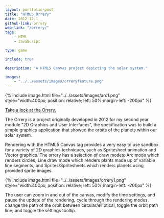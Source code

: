```yaml
---
layout: portfolio-post
title: "HTML5 Orrery"
date: 2012-12-1
github-link: orrery
web-link: "/orrery/"
tags: 
    - HTML
    - JavaScript

type: game

include: true

description: "A HTML5 Canvas project depicting the solar system."

images: 
    - "../../assets/images/orreryfeature.png"
---
```


{% include image.html file="../../assets/images/arc1.png" style="width:400px; position: relative; left: 50%;margin-left: -200px" %} 

[Take a look at the Orrery.](https://www.billingsley.dev/orrery/)

The Orrery is a project originally developed in 2012 for my second year module "2D Graphics and User Interfaces", the specification was to build a simple graphics application that showed the orbits of the planets within our solar system.

Rendering with the HTML5 Canvas tag provides a very easy to use sandbox for a variety of 2D graphics techniques, such as Spritesheet animation and Vector graphics. The orrery has a selection of draw modes: Arc mode which renders circles, Line draw mode which renders plants made up of variable line segments, and Sprites/Spritesheets which renders planets using provided sprite images.

{% include image.html file="../../assets/images/orrery1.png" style="width:400px; position: relative; left: 50%;margin-left: -200px" %} 

The user can zoom in and out of the canvas, modify the time settings, and pause the update of the rendering, cycle through the rendering modes, change the path of the orbit between circular/elliptical, toggle the orbit path line, and toggle the settings tooltip.
